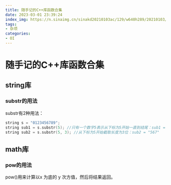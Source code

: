 ```yaml
---
title: 随手记的C++库函数合集
date: 2023-03-01 23:39:24
index_img: https://n.sinaimg.cn/sinakd20210103ac/129/w640h289/20210103/d893-kherpxx1613078.jpg
tags:
- 杂项
categories: 
- OI
---
```

# 随手记的C++库函数合集
## string库
### substr的用法
substr有2种用法：
```cpp
string s = "0123456789";
string sub1 = s.substr(5); //只有一个数字5表示从下标为5开始一直到结尾：sub1 = "56789"
string sub2 = s.substr(5, 3); //从下标为5开始截取长度为3位：sub2 = "567"
```
## math库
###  pow的用法
pow()用来计算以x 为底的 y 次方值，然后将结果返回。